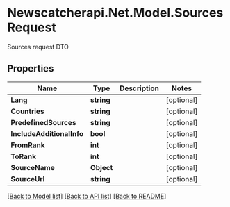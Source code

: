 # Newscatcherapi.Net.Model.SourcesRequest
Sources request DTO

## Properties

Name | Type | Description | Notes
------------ | ------------- | ------------- | -------------
**Lang** | **string** |  | [optional] 
**Countries** | **string** |  | [optional] 
**PredefinedSources** | **string** |  | [optional] 
**IncludeAdditionalInfo** | **bool** |  | [optional] 
**FromRank** | **int** |  | [optional] 
**ToRank** | **int** |  | [optional] 
**SourceName** | **Object** |  | [optional] 
**SourceUrl** | **string** |  | [optional] 

[[Back to Model list]](../README.md#documentation-for-models) [[Back to API list]](../README.md#documentation-for-api-endpoints) [[Back to README]](../README.md)

